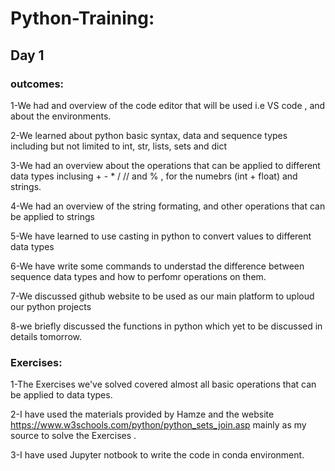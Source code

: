# Python-Training:
## Day 1
### outcomes:
1-We had and overview of the code editor that will be used i.e VS code , and about the environments.

2-We learned about python basic syntax, data and sequence types including but not limited to int, str, lists, sets and dict

3-We had an overview about the operations that can be applied to different data types inclusing + - * / // and % , for the numebrs (int + float) and strings. 

4-We had an overview of the string formating, and other operations that can be applied to strings

5-We have learned to use casting in python to convert values to different data types

6-We have write some commands to understad the difference between sequence data types and how to perfomr operations on them.

7-We discussed github website to be used as our main platform to uploud our python projects 

8-we briefly discussed the functions in python which yet to be discussed in details tomorrow.

### Exercises: 
1-The Exercises we've solved covered almost all basic operations that can be applied to data types.

2-I have used the materials provided by Hamze and the website https://www.w3schools.com/python/python_sets_join.asp mainly as my source to solve the Exercises .

3-I have used Jupyter notbook to write the code in conda environment. 
